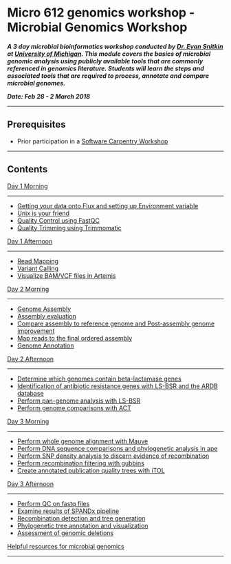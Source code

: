 Micro 612 genomics workshop - Microbial Genomics Workshop 
=========================================================


***A 3 day microbial bioinformatics workshop conducted by [Dr. Evan Snitkin](http://thesnitkinlab.com/index.php) at [University of Michigan](https://www.umich.edu/). This module covers the basics of microbial genomic analysis using publicly available tools that are commonly referenced in genomics literature. Students will learn the steps and associated tools that are required to process, annotate and compare microbial genomes.***

***Date: Feb 28 - 2 March 2018***

<!---
Link to Software Carpentry Etherpad:
http://pad.software-carpentry.org/micro612_bacterial_genomics_workshop
-->

***
Prerequisites
-------------

- Prior participation in a [Software Carpentry Workshop](https://umswc.github.io/2018-02-26-UMich/)

<!---
- [Micro612 pre-course hw](https://github.com/alipirani88/Comparative_Genomics/docs/build/html/Micro612_pre-course_hw/Micro612_w18_pre-course_hw.pdf): A pre-course homework will help setting up Micro612 flux directories and bash profile.
-->

***
Contents
--------

[Day 1 Morning](https://github.com/alipirani88/Comparative_Genomics/docs/build/html/day1_morning.html)

***
- [Getting your data onto Flux and setting up Environment variable](https://github.com/alipirani88/Comparative_Genomics/docs/build/html/day1_morning.html#getting-your-data-onto-glux-and-setting-up-environment-variable)
- [Unix is your friend](https://github.com/alipirani88/Comparative_Genomics/docs/build/html/day1_morning.html#unix-is-your-friend)
- [Quality Control using FastQC](https://github.com/alipirani88/Comparative_Genomics/docs/build/html/day1_morning.html#quality-control-using-fastqc)
- [Quality Trimming using Trimmomatic](https://github.com/alipirani88/Comparative_Genomics/docs/build/html/day1_morning.html#quality-trimming-using-trimmomatic)

[Day 1 Afternoon](https://github.com/alipirani88/Comparative_Genomics/docs/build/html/day1_afternoon.html#day-1-afternoon)
***
- [Read Mapping](https://github.com/alipirani88/Comparative_Genomics/docs/build/html/day1_afternoon.html#read-mapping)
- [Variant Calling](https://github.com/alipirani88/Comparative_Genomics/docs/build/html/day1_afternoon.html#variant-calling-and-filteration)
- [Visualize BAM/VCF files in Artemis](https://github.com/alipirani88/Comparative_Genomics/docs/build/html/day1_afternoon.html#visualize-bam-and-vcf-files-in-artemis)

[Day 2 Morning](https://github.com/alipirani88/Comparative_Genomics/docs/build/html/day2_morning.html#day-2-morning)
***
- [Genome Assembly](https://github.com/alipirani88/Comparative_Genomics/docs/build/html/day2_morning.html#genome-assembly)
- [Assembly evaluation](https://github.com/alipirani88/Comparative_Genomics/docs/build/html/day2_morning.html#assembly-evaluation-using-quast)
- [Compare assembly to reference genome and Post-assembly genome improvement](https://github.com/alipirani88/Comparative_Genomics/docs/build/html/day2_morning.html#compare-assembly-to-reference-genome-and-post-assembly-genome-improvement)
- [Map reads to the final ordered assembly](https://github.com/alipirani88/Comparative_Genomics/docs/build/html/day2_morning.html#map-reads-to-the-final-ordered-assembly)
- [Genome Annotation](https://github.com/alipirani88/Comparative_Genomics/docs/build/html/day2_morning.html#genome-annotation)

[Day 2 Afternoon](https://github.com/alipirani88/Comparative_Genomics/docs/build/html/day2_afternoon.html#day-2-afternoon)
***
- [Determine which genomes contain beta-lactamase genes](https://github.com/alipirani88/Comparative_Genomics/docs/build/html/day2_afternoon.html#determine-which-genomes-contain-beta-lactamase-genes)
- [Identification of antibiotic resistance genes with LS-BSR and the ARDB database](https://github.com/alipirani88/Comparative_Genomics/docs/build/html/day2_afternoon.html#identification-of-antibiotic-resistance-genes-with-ls-bsr-and-the-ardb-database)
- [Perform pan-genome analysis with LS-BSR](https://github.com/alipirani88/Comparative_Genomics/docs/build/html/day2_afternoon.html#perform-pan-genome-analysis-with-ls-bsr)
- [Perform genome comparisons with ACT](https://github.com/alipirani88/Comparative_Genomics/docs/build/html/day2_afternoon.html#perform-genome-comparisons-with-act)

[Day 3 Morning](https://github.com/alipirani88/Comparative_Genomics/docs/build/html/day3_morning.html#day-3-morning)
***
- [Perform whole genome alignment with Mauve](https://github.com/alipirani88/Comparative_Genomics/docs/build/html/day3_morning.html#perform-whole-genome-alignment-with-Mauve)
- [Perform DNA sequence comparisons and phylogenetic analysis in ape](https://github.com/alipirani88/Comparative_Genomics/docs/build/html/day3_morning.html#perform-some-dna-sequence-comparisons-and-phylogenetic-analysis-in-ape)
- [Perform SNP density analysis to discern evidence of recombination](https://github.com/alipirani88/Comparative_Genomics/docs/build/html/day3_morning.html#perform-snp-density-analysis-to-discern-evidence-of-recombination)
- [Perform recombination filtering with gubbins](https://github.com/alipirani88/Comparative_Genomics/docs/build/html/day3_morning.html#perform-recombination-filtering-with-gubbins)
- [Create annotated publication quality trees with iTOL](https://github.com/alipirani88/Comparative_Genomics/docs/build/html/day3_morning.html#create-annotated-publication-quality-trees-with-itol)

[Day 3 Afternoon](https://github.com/alipirani88/Comparative_Genomics/docs/build/html/day3_afternoon.html#day-3-afternoon)
***
- [Perform QC on fastq files](https://github.com/alipirani88/Comparative_Genomics/docs/build/html/day3_afternoon.html#perform-qc-on-fastq-files)
- [Examine results of SPANDx pipeline](https://github.com/alipirani88/Comparative_Genomics/docs/build/html/day3_afternoon.html#examine-results-of-spandx-pipeline)
- [Recombination detection and tree generation](https://github.com/alipirani88/Comparative_Genomics/docs/build/html/day3_afternoon.html#recombination-detection-and-tree-generation)
- [Phylogenetic tree annotation and visualization](https://github.com/alipirani88/Comparative_Genomics/docs/build/html/day3_afternoon.html#phylogenetic-tree-annotation-and-visualization)
- [Assessment of genomic deletions](https://github.com/alipirani88/Comparative_Genomics/docs/build/html/day3_afternoon.html#assessment-of-genomic-deletions)



[Helpful resources for microbial genomics](https://github.com/alipirani88/Comparative_Genomics/docs/build/html/online_resources.html#helpful-resources-for-microbial-genomics)
***
